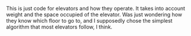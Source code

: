 This is just code for elevators and how they operate. It takes into account weight and the space occupied of the elevator. Was just wondering how they know which floor to go to, and I supposedly chose the simplest algorithm that most elevators follow, I think.
